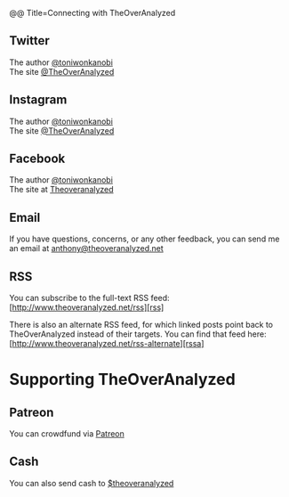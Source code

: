 @@ Title=Connecting with TheOverAnalyzed  

<h2 id="twitter">Twitter</h2>

The author [@toniwonkanobi][twitter]  
The site [@TheOverAnalyzed][twitter 2]

<h2 id="instagram">Instagram</h2>

The author [@toniwonkanobi][instagram]  
The site [@TheOverAnalyzed][instagram 2]

<h2 id="facebook">Facebook</h2>

The author [@toniwonkanobi](www.facebook.com/toniwonkanobi)  
The site at [Theoveranalyzed][fb]

<h2 id="email">Email</h2>

If you have questions, concerns, or any other feedback, you can send me an email at [anthony@theoveranalyzed.net][mail]
  
<h2 id="rss">RSS</h2>

You can subscribe to the full-text RSS feed: [http://www.theoveranalyzed.net/rss][rss]

There is also an alternate RSS feed, for which linked posts point back to TheOverAnalyzed instead of their targets. 
You can find that feed here: [http://www.theoveranalyzed.net/rss-alternate][rssa]

<h1 id="support">Supporting TheOverAnalyzed</h1>

<h2 id="twitter">Patreon</h2>

You can crowdfund via [Patreon][patreon]

<h2 id="cash">Cash</h2> 

You can also send cash to [$theoveranalyzed][cash]

[cash]: https://cash.me/$theoveranalyzed
[fb]: http://www.facebook.com/theoveranalyzed
[instagram]: http://instagram.com/toniwonkanobi/
[instagram 2]: http://instagram.com/theoveranalyzed/
[mail]: mailto:anthony@theoveranalyzed.net
[patreon]: https://www.patreon.com/toniwonkanobi
[rss]: @@SiteRoot@@/rss
[rssa]: @@SiteRoot@@/rss-alternate
[twitter]: http://www.twitter.com/toniwonkanobi
[twitter 2]: http://www.twitter.com/theoveranalyzed